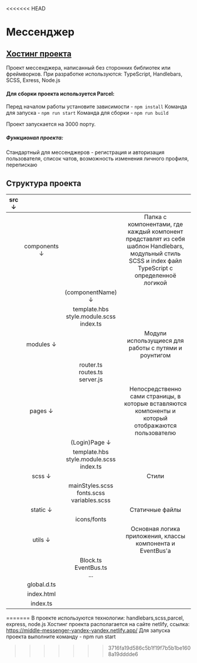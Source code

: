 <<<<<<< HEAD
# Мессенджер

## [Хостинг проекта](https://middle-messenger-yandex-yandex.netlify.app/)

Проект мессенджера, написанный без сторонних библиотек или фреймворков.
При разработке используются: TypeScript, Handlebars, SCSS, Exress, Node.js

#### Для сборки проекта используется Parcel:
Перед началом работы установите зависимости - `npm install`
Команда для запуска - `npm run start`
Команда для сборки - `npm run build`

Проект запускается на 3000 порту.

##### Функционал проекта: 

Стандартный для мессенджеров - регистрация и авторизация пользователя, список чатов,
возможность изменения личного профиля, перепискаю


## Структура проекта

| src  ↓ |              |                                                             |                                                                                                                                                       |
|:------:|:------------:|:-----------------------------------------------------------:|:-----------------------------------------------------------------------------------------------------------------------------------------------------:|
|        | components ↓ |                                                             | Папка с компонентами, где каждый компонент представлят из себя шаблон Handlebars, модульный стиль SCSS и index файл TypeScript с определенноё логикой |
|        |              |                      (componentName) ↓                      |                                                                                                                                                       |
|        |              |     template.hbs <br/> style.module.scss<br/> index.ts      ||
|        |  modules ↓   |                                                             |                                                 Модули использущиеся для работы с путями и роунтигом                                                  |
|        |              |           router.ts<br/> routes.ts<br/> server.js           ||
|        |   pages  ↓   |                                                             |                          Непосредственно сами страницы, в которые вставляются компоненты и который отображаются пользователю                          |
|        |              |                        (Login)Page ↓                        |                                                                                                                                                       |
|        |              |     template.hbs <br/> style.module.scss<br/> index.ts      ||
|        |    scss ↓    |                                                             |                                                                         Стили                                                                         |
|        |              | mainStyles.scss   <br/>      fonts.scss<br/> variables.scss ||
|        |   static ↓   |                                                             |                                                                    Статичные файлы                                                                    |
|        |              |                         icons/fonts                         ||
|        |   utils ↓    |                                                             |                                              Основная логика приложения, классы компонента и EventBus'a                                               |
|        |              |             Block.ts<br/> EventBus.ts <br/> ...             ||
|        | global.d.ts  |                                                             ||
|        |  index.html  |                                                             ||
|        |   index.ts   |                                                             ||

=======
В проекте используются технологии: handlebars,scss,parcel, express, node.js
Хостинг проекта располагается на сайте netlify, ссылка: https://middle-messenger-yandex-yandex.netlify.app/
Для запуска проекта выполните команду - npm run start
>>>>>>> 3716fa19d586c5b1f19f7b5b1be1608a19dddde6
